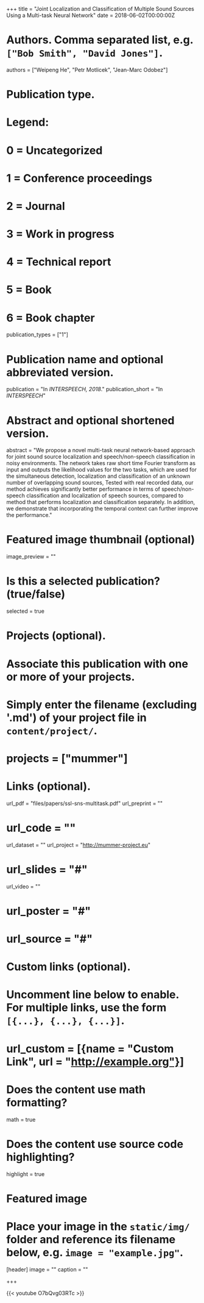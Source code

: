 +++
title = "Joint Localization and Classification of Multiple Sound Sources Using a Multi-task Neural Network"
date = 2018-06-02T00:00:00Z

# Authors. Comma separated list, e.g. `["Bob Smith", "David Jones"]`.
authors = ["Weipeng He", "Petr Motlicek", "Jean-Marc Odobez"]

# Publication type.
# Legend:
# 0 = Uncategorized
# 1 = Conference proceedings
# 2 = Journal
# 3 = Work in progress
# 4 = Technical report
# 5 = Book
# 6 = Book chapter
publication_types = ["1"]

# Publication name and optional abbreviated version.
publication = "In *INTERSPEECH, 2018*."
publication_short = "In *INTERSPEECH*"

# Abstract and optional shortened version.
abstract = "We propose a novel multi-task neural network-based approach for joint sound source localization and speech/non-speech classification in noisy environments.  The network takes raw short time Fourier transform as input and outputs the likelihood values for the two tasks, which are used for the simultaneous detection, localization and classification of an unknown number of overlapping sound sources, Tested with real recorded data, our method achieves significantly better performance in terms of speech/non-speech classification and localization of speech sources, compared to method that performs localization and classification separately.  In addition, we demonstrate that incorporating the temporal context can further improve the performance."

# Featured image thumbnail (optional)
image_preview = ""

# Is this a selected publication? (true/false)
selected = true

# Projects (optional).
#   Associate this publication with one or more of your projects.
#   Simply enter the filename (excluding '.md') of your project file in `content/project/`.
# projects = ["mummer"]

# Links (optional).
url_pdf = "files/papers/ssl-sns-multitask.pdf"
url_preprint = ""
# url_code = ""
url_dataset = ""
url_project = "http://mummer-project.eu"
# url_slides = "#"
url_video = ""
# url_poster = "#"
# url_source = "#"

# Custom links (optional).
#   Uncomment line below to enable. For multiple links, use the form `[{...}, {...}, {...}]`.
# url_custom = [{name = "Custom Link", url = "http://example.org"}]

# Does the content use math formatting?
math = true

# Does the content use source code highlighting?
highlight = true

# Featured image
# Place your image in the `static/img/` folder and reference its filename below, e.g. `image = "example.jpg"`.
[header]
image = ""
caption = ""

+++

{{< youtube O7bQvg03RTc >}}

